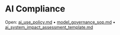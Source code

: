 # AI Compliance
Open: [ai_use_policy.md](./ai_use_policy.md) • [model_governance_sop.md](./model_governance_sop.md) • [ai_system_impact_assessment_template.md](./ai_system_impact_assessment_template.md)
